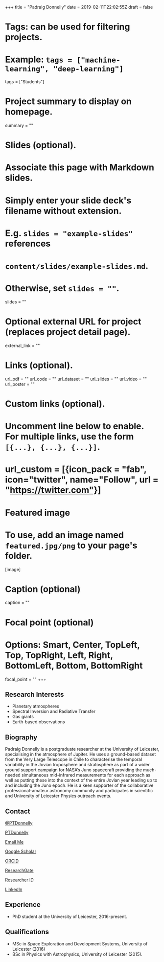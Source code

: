 +++
title = "Padraig Donnelly"
date = 2019-02-11T22:02:55Z
draft = false

# Tags: can be used for filtering projects.
# Example: `tags = ["machine-learning", "deep-learning"]`
tags = ["Students"]

# Project summary to display on homepage.
summary = ""

# Slides (optional).
#   Associate this page with Markdown slides.
#   Simply enter your slide deck's filename without extension.
#   E.g. `slides = "example-slides"` references
#   `content/slides/example-slides.md`.
#   Otherwise, set `slides = ""`.
slides = ""

# Optional external URL for project (replaces project detail page).
external_link = ""

# Links (optional).
url_pdf = ""
url_code = ""
url_dataset = ""
url_slides = ""
url_video = ""
url_poster = ""

# Custom links (optional).
#   Uncomment line below to enable. For multiple links, use the form `[{...}, {...}, {...}]`.
# url_custom = [{icon_pack = "fab", icon="twitter", name="Follow", url = "https://twitter.com"}]

# Featured image
# To use, add an image named `featured.jpg/png` to your page's folder.
[image]
  # Caption (optional)
  caption = ""

  # Focal point (optional)
  # Options: Smart, Center, TopLeft, Top, TopRight, Left, Right, BottomLeft, Bottom, BottomRight
  focal_point = ""
+++

## Research Interests
* Planetary atmospheres
* Spectral Inversion and Radiative Transfer
* Gas giants
* Earth-based observations

## Biography
Padraig Donnelly is a postgraduate researcher at the University of Leicester, specialising in the atmosphere of Jupiter. He uses a ground-based dataset from the Very Large Telescope in Chile to characterise the temporal variability in the Jovian troposphere and stratosphere as part of a wider ground support campaign for NASA’s Juno spacecraft providing the much-needed simultaneous mid-infrared measurements for each approach as well as putting these into the context of the entire Jovian year leading up to and including the Juno epoch. He is a keen supporter of the collaborative professional-amateur astronomy community and participates in scientific and University of Leicester Physics outreach events.

## Contact
<i class="fab fa-twitter"></i> [@PTDonnelly](https://twitter.com/PTDonnelly)

<i class="fab fa-github"></i> [PTDonnelly](https://github.com/PTDonnelly)

<i class="fas fa-envelope"></i>[Email Me](mailto:ptd10@le.ac.uk)

<i class="ai ai-google-scholar-square ai-1x"></i> [Google Scholar](https://scholar.google.co.uk/citations?user=MvRpWT8AAAAJ&hl=en)

<i class="ai ai-orcid-square ai-1x"></i> [ORCID](https://orcid.org/0000-0002-4241-0302)

<i class="ai ai-researchgate-square ai-1x"></i> [ResearchGate](https://www.researchgate.net/profile/Padraig_Donnelly)

<i class="ai ai-researcherid-square ai-1x"></i> [Researcher ID](http://www.researcherid.com/rid/C-9912-2019)

<i class="fab fa-linkedin"></i>
[LinkedIn](https://www.linkedin.com/in/padraigdonnelly)

## Experience
* PhD student at the University of Leicester, 2016-present.

## Qualifications
* MSc in Space Exploration and Development Systems, University of Leicester (2016)
* BSc in Physics with Astrophysics, University of Leicester (2015).
